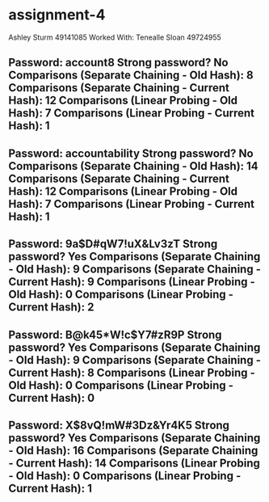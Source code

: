 # assignment-4
Ashley Sturm 49141085
Worked With: Tenealle Sloan 49724955


Password: account8
Strong password? No
Comparisons (Separate Chaining - Old Hash): 8
Comparisons (Separate Chaining - Current Hash): 12
Comparisons (Linear Probing - Old Hash): 7
Comparisons (Linear Probing - Current Hash): 1
-------------------------------------------
Password: accountability
Strong password? No
Comparisons (Separate Chaining - Old Hash): 14
Comparisons (Separate Chaining - Current Hash): 12
Comparisons (Linear Probing - Old Hash): 7
Comparisons (Linear Probing - Current Hash): 1
-------------------------------------------
Password: 9a$D#qW7!uX&Lv3zT
Strong password? Yes
Comparisons (Separate Chaining - Old Hash): 9
Comparisons (Separate Chaining - Current Hash): 9
Comparisons (Linear Probing - Old Hash): 0
Comparisons (Linear Probing - Current Hash): 2
-------------------------------------------
Password: B@k45*W!c$Y7#zR9P
Strong password? Yes
Comparisons (Separate Chaining - Old Hash): 9
Comparisons (Separate Chaining - Current Hash): 8
Comparisons (Linear Probing - Old Hash): 0
Comparisons (Linear Probing - Current Hash): 0
-------------------------------------------
Password: X$8vQ!mW#3Dz&Yr4K5
Strong password? Yes
Comparisons (Separate Chaining - Old Hash): 16
Comparisons (Separate Chaining - Current Hash): 14
Comparisons (Linear Probing - Old Hash): 0
Comparisons (Linear Probing - Current Hash): 1
-------------------------------------------
